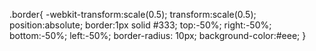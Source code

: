 .border{
    -webkit-transform:scale(0.5);
    transform:scale(0.5);
    position:absolute;
    border:1px solid #333;
    top:-50%;
    right:-50%;
    bottom:-50%;
    left:-50%;
    border-radius: 10px;
    background-color:#eee;
}
